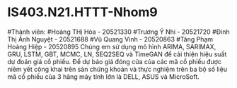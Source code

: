 # IS403.N21.HTTT-Nhom9
#Thành viên:
#Hoàng THị Hòa - 20521330
#Trương Ý Nhi - 20521720
#Đinh Thị Ánh Nguyệt - 20521688 
#Vũ Quang Vinh - 20520863 
#Tăng Phạm Hoàng Hiệp - 20520895 
Chúng em sử dụng mô hình ARIMA, SARIMAX, GRU, LSTM, GBT,  MCMC, LN, SEQ2SEQ và TimeGAN để cải thiện hiệu suất dự đoán giá cổ phiếu. Để dự báo giá đóng cửa của các mã cổ phiếu được niêm yết công khai trên sàn chứng khoán và thực nghiệm trên ba bộ số liệu mã cổ phiếu của 3 hãng máy tính lớn là DELL, ASUS và MicroSoft.
